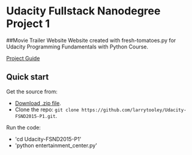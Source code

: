 # Udacity Fullstack Nanodegree Project 1
##Movie Trailer Website
Website created with fresh-tomatoes.py for Udacity Programming Fundamentals with Python Course.

[Project Guide](https://docs.google.com/a/knowlabs.com/document/d/1joDQNQl_4icYYm6tM_F9ch5hZEH_f157hlljSUGOLWs/pub?embedded=true)

## Quick start

Get the source from:

* [Download .zip file](https://github.com/larrytooley/Udacity-FSND2015-P1/archive/master.zip).
* Clone the repo: `git clone https://github.com/larrytooley/Udacity-FSND2015-P1.git`.

Run the code:
* 'cd Udacity-FSND2015-P1'
* 'python entertainment_center.py'